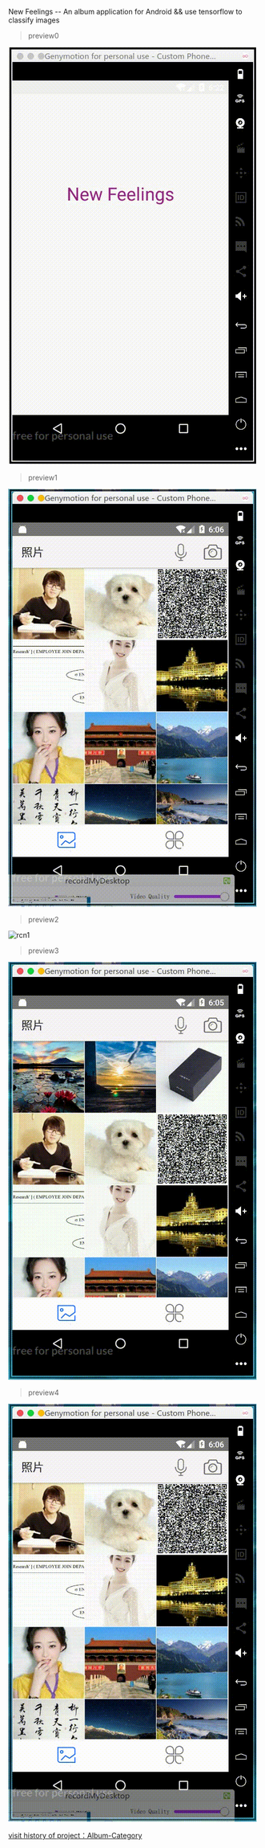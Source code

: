 New Feelings -- An album application for Android && use tensorflow to classify images

> preview0

  ![start](preview/start.gif)

> preview1 



  ![rcn2](preview/rcn2.gif)

> preview2

  ![rcn1](preview/rcn1.gif)

> preview3

  ![view](preview/view.gif)

> preview4

  ![take-photo](preview/take-photo.gif)


[visit history of project：Album-Category](https://github.com/gaohuangzhang/Album-Category)
